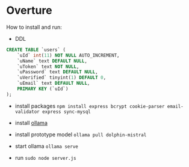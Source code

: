 # Overture

How to install and run:

- DDL
```sql
CREATE TABLE `users` (
    `uId` int(11) NOT NULL AUTO_INCREMENT,
    `uName` text DEFAULT NULL,
    `uToken` text NOT NULL,
    `uPassword` text DEFAULT NULL,
    `uVerified` tinyint(1) DEFAULT 0,
    `uEmail` text DEFAULT NULL,
    PRIMARY KEY (`uId`)
);
```
- install packages
  ```npm install express bcrypt cookie-parser email-validator express sync-mysql```

- install [ollama](https://ollama.com/download)

- install prototype model
```ollama pull dolphin-mistral```

- start ollama
```ollama serve```

- run
```sudo node server.js```
